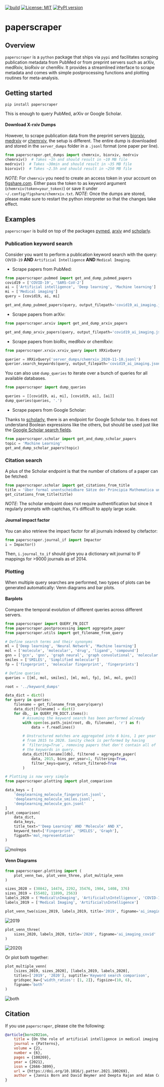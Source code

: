 [![build](https://github.com/PhosphorylatedRabbits/paperscraper/actions/workflows/build.yml/badge.svg)](https://github.com/PhosphorylatedRabbits/paperscraper/actions/workflows/build.yml)
[![License:
MIT](https://img.shields.io/badge/License-MIT-yellow.svg)](https://opensource.org/licenses/MIT)
[![PyPI version](https://badge.fury.io/py/paperscraper.svg)](https://badge.fury.io/py/paperscraper)

# paperscraper

## Overview

`paperscraper` is a `python` package that ships via `pypi` and facilitates scraping
publication metadata from PubMed or from preprint servers such as arXiv, medRxiv,
bioRxiv or chemRiv. It provides a streamlined interface to scrape metadata and comes
with simple postprocessing functions and plotting routines for meta-analysis.

## Getting started

```console
pip install paperscraper
```

This is enough to query PubMed, arXiv or Google Scholar.

#### Download X-rxiv Dumps

However, to scrape publication data from the preprint servers [biorxiv](https://www.biorxiv.org), [medrxiv](https://www.medrxiv.org) or [chemrxiv](https://chemrxiv.org), the setup is different. The entire dump is downloaded and stored in the `server_dumps` folder in a `.jsonl` format (one paper per line).

```py
from paperscraper.get_dumps import chemrxiv, biorxiv, medrxiv
chemrxiv()  # Takes ~1h and should result in ~10 MB file
medrxiv()  # Takes ~30min and should result in ~35 MB file
biorxiv()  # Takes ~2.5h and should result in ~250 MB file
```

*NOTE*: For `chemrxiv` you need to create an access token in your account on [figshare.com](https://figshare.com/account/applications). Either pass the token to as keyword argument (`chemrxiv(token=your_token)`) or save it under `~/.config/figshare/chemrxiv.txt`.
*NOTE*: Once the dumps are stored, please make sure to restart the python interpreter
so that the changes take effect. 

## Examples

`paperscraper` is build on top of the packages [pymed](https://pypi.org/project/pymed/),
[arxiv](https://pypi.org/project/arxiv/) and [scholarly](https://pypi.org/project/scholarly/). 

### Publication keyword search

Consider you want to perform a publication keyword search with the query:
`COVID-19` **AND** `Artificial Intelligence` **AND** `Medical Imaging`. 

* Scrape papers from PubMed:

```py
from paperscraper.pubmed import get_and_dump_pubmed_papers
covid19 = ['COVID-19', 'SARS-CoV-2']
ai = ['Artificial intelligence', 'Deep learning', 'Machine learning']
mi = ['Medical imaging']
query = [covid19, ai, mi]

get_and_dump_pubmed_papers(query, output_filepath='covid19_ai_imaging.jsonl')
```

* Scrape papers from arXiv:

```py
from paperscraper.arxiv import get_and_dump_arxiv_papers

get_and_dump_arxiv_papers(query, output_filepath='covid19_ai_imaging.jsonl')
```

* Scrape papers from bioRiv, medRxiv or chemRxiv:

```py
from paperscraper.xrxiv.xrxiv_query import XRXivQuery

querier = XRXivQuery('server_dumps/chemrxiv_2020-11-10.jsonl')
querier.search_keywords(query, output_filepath='covid19_ai_imaging.jsonl')
```

You can also use `dump_queries` to iterate over a bunch of queries for all available databases.

```py
from paperscraper import dump_queries

queries = [[covid19, ai, mi], [covid19, ai], [ai]]
dump_queries(queries, '.')
```

* Scrape papers from Google Scholar:

Thanks to [scholarly](https://pypi.org/project/scholarly/), there is an endpoint for Google Scholar too.
It does not understand Boolean expressions like the others, but should be used just like
the [Google Scholar search fields](https://scholar.google.com).

```py
from paperscraper.scholar import get_and_dump_scholar_papers
topic = 'Machine Learning'
get_and_dump_scholar_papers(topic)
```

### Citation search

A plus of the Scholar endpoint is that the number of citations of a paper can be fetched:

```py
from paperscraper.scholar import get_citations_from_title
title = 'Über formal unentscheidbare Sätze der Principia Mathematica und verwandter Systeme I.'
get_citations_from_title(title)
```

*NOTE*: The scholar endpoint does not require authentification but since it regularly
prompts with captchas, it's difficult to apply large scale.

#### Journal impact factor

You can also retrieve the impact factor for all journals indexed by citefactor:
```py
from paperscraper.journal_if import Impactor
i = Impactor()
```
Then, `i.journal_to_if` should give you a dictionary wit journal to IF mappings for >9000 journals as of 2014.

### Plotting

When multiple query searches are performed, two types of plots can be generated
automatically: Venn diagrams and bar plots.

#### Barplots

Compare the temporal evolution of different queries across different servers.

```py
from paperscraper import QUERY_FN_DICT
from paperscraper.postprocessing import aggregate_paper
from paperscraper.utils import get_filename_from_query

# Define search terms and their synonyms
ml = ['Deep learning', 'Neural Network', 'Machine learning']
mol = ['molecule', 'molecular', 'drug', 'ligand', 'compound']
gnn = ['gcn', 'gnn', 'graph neural', 'graph convolutional', 'molecular graph']
smiles = ['SMILES', 'Simplified molecular']
fp = ['fingerprint', 'molecular fingerprint', 'fingerprints']

# Define queries
queries = [[ml, mol, smiles], [ml, mol, fp], [ml, mol, gnn]]

root = '../keyword_dumps'

data_dict = dict()
for query in queries:
    filename = get_filename_from_query(query)
    data_dict[filename] = dict()
    for db,_ in QUERY_FN_DICT.items():
        # Assuming the keyword search has been performed already
        with open(os.path.join(root, db, filename), 'r') as f:
            data = f.readlines()

        # Unstructured matches are aggregated into 6 bins, 1 per year
        # from 2015 to 2020. Sanity check is performed by having 
        # `filtering=True`, removing papers that don't contain all of
        # the keywords in query.
        data_dict[filename][db], filtered = aggregate_paper(
            data, 2015, bins_per_year=1, filtering=True,
            filter_keys=query, return_filtered=True
        )

# Plotting is now very simple
from paperscraper.plotting import plot_comparison

data_keys = [
    'deeplearning_molecule_fingerprint.jsonl',
    'deeplearning_molecule_smiles.jsonl', 
    'deeplearning_molecule_gcn.jsonl'
]
plot_comparison(
    data_dict,
    data_keys,
    title_text="'Deep Learning' AND 'Molecule' AND X",
    keyword_text=['Fingerprint', 'SMILES', 'Graph'],
    figpath='mol_representation'
)
```

![molreps](https://github.com/PhosphorylatedRabbits/paperscraper/blob/master/assets/molreps.png "MolReps")


#### Venn Diagrams

```py
from paperscraper.plotting import (
    plot_venn_two, plot_venn_three, plot_multiple_venn
)

sizes_2020 = (30842, 14474, 2292, 35476, 1904, 1408, 376)
sizes_2019 = (55402, 11899, 2563)
labels_2020 = ('Medical\nImaging', 'Artificial\nIntelligence', 'COVID-19')
labels_2019 = ['Medical Imaging', 'Artificial\nIntelligence']

plot_venn_two(sizes_2019, labels_2019, title='2019', figname='ai_imaging')
```

![2019](https://github.com/PhosphorylatedRabbits/paperscraper/blob/master/assets/ai_imaging.png "2019")


```py
plot_venn_three(
    sizes_2020, labels_2020, title='2020', figname='ai_imaging_covid'
)
```

![2020](https://github.com/PhosphorylatedRabbits/paperscraper/blob/master/assets/ai_imaging_covid.png "2020"))

Or plot both together:

```py
plot_multiple_venn(
    [sizes_2019, sizes_2020], [labels_2019, labels_2020], 
    titles=['2019', '2020'], suptitle='Keyword search comparison', 
    gridspec_kw={'width_ratios': [1, 2]}, figsize=(10, 6),
    figname='both'
)
```

![both](https://github.com/PhosphorylatedRabbits/paperscraper/blob/master/assets/both.png "Both")



## Citation
If you use `paperscraper`, please cite the following:

```bib
@article{born2021on,
	title = {On the role of artificial intelligence in medical imaging of COVID-19},
	journal = {Patterns},
	volume = {2},
	number = {6},
	pages = {100269},
	year = {2021},
	issn = {2666-3899},
	url = {https://doi.org/10.1016/j.patter.2021.100269},
	author = {Jannis Born and David Beymer and Deepta Rajan and Adam Coy and Vandana V. Mukherjee and Matteo Manica and Prasanth Prasanna and Deddeh Ballah and Michal Guindy and Dorith Shaham and Pallav L. Shah and Emmanouil Karteris and Jan L. Robertus and Maria Gabrani and Michal Rosen-Zvi}
}
```
